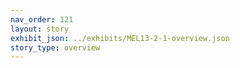 ```yaml
---
nav_order: 121
layout: story
exhibit_json: ../exhibits/MEL13-2-1-overview.json
story_type: overview
---
```

